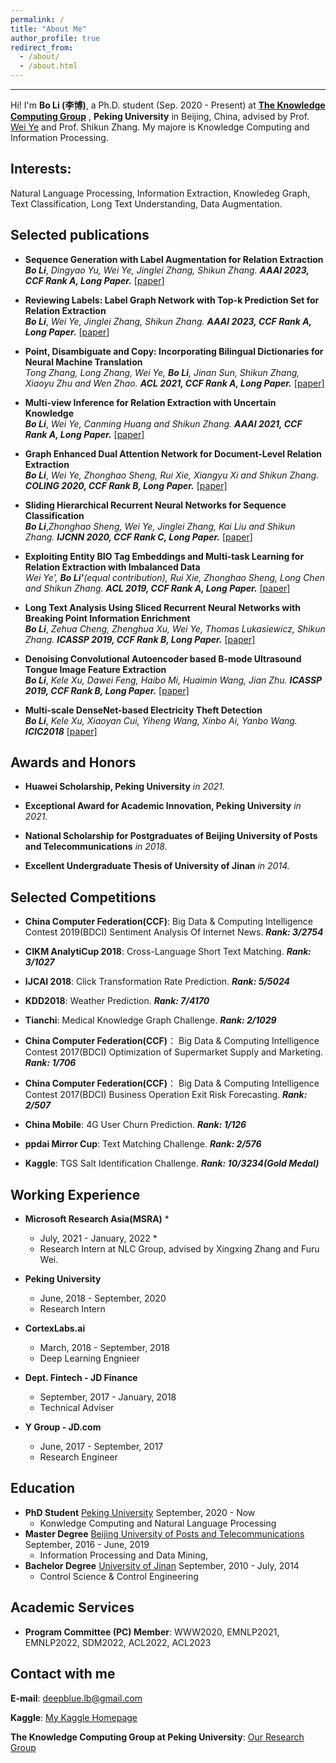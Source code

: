```yaml
---
permalink: /
title: "About Me"
author_profile: true
redirect_from: 
  - /about/
  - /about.html
---
```


------
Hi! I'm **Bo Li (李博)**, a Ph.D. student (Sep. 2020 - Present) at [**The Knowledge Computing Group**](https://se.pku.edu.cn/kcg/) , **Peking University** in Beijing, China, advised by Prof. [Wei Ye](https://se.pku.edu.cn/kcl/weiye/) and Prof. Shikun Zhang.
My majore is Knowledge Computing and Information Processing. 

**Interests:** 
------
Natural Language Processing, Information Extraction, Knowledeg Graph, Text Classification, Long Text Understanding, Data Augmentation. 

**Selected publications**
------
* **Sequence Generation with Label Augmentation for Relation Extraction**  
***Bo Li***, *Dingyao Yu, Wei Ye, Jinglei Zhang, Shikun Zhang.* ***AAAI 2023, CCF Rank A, Long Paper.*** [[paper]]()

* **Reviewing Labels: Label Graph Network with Top-k Prediction Set for Relation Extraction**  
***Bo Li***, *Wei Ye, Jinglei Zhang, Shikun Zhang.* ***AAAI 2023, CCF Rank A, Long Paper.*** [[paper]]()

* **Point, Disambiguate and Copy: Incorporating Bilingual Dictionaries for Neural Machine Translation**  
*Tong Zhang, Long Zhang, Wei Ye, **Bo Li**, Jinan Sun, Shikun Zhang, Xiaoyu Zhu and Wen Zhao.* ***ACL 2021, CCF Rank A, Long Paper.*** [[paper]](https://www.researchgate.net/publication/351993206_Point_Disambiguate_and_Copy_Incorporating_Bilingual_Dictionaries_for_Neural_Machine_Translation#fullTextFileContent)

* **Multi-view Inference for Relation Extraction with Uncertain Knowledge**  
***Bo Li***, *Wei Ye, Canming Huang and Shikun Zhang.* ***AAAI 2021, CCF Rank A, Long Paper.*** [[paper]](https://arxiv.org/abs/2104.13579)

* **Graph Enhanced Dual Attention Network for Document-Level Relation Extraction**  
***Bo Li***, *Wei Ye, Zhonghao Sheng, Rui Xie, Xiangyu Xi and Shikun Zhang.* ***COLING 2020, CCF Rank B, Long Paper.*** [[paper]](https://www.aclweb.org/anthology/2020.coling-main.136/)

* **Sliding Hierarchical Recurrent Neural Networks for Sequence Classification**  
***Bo Li***,*Zhonghao Sheng, Wei Ye, Jinglei Zhang, Kai Liu and Shikun Zhang.* ***IJCNN 2020, CCF Rank C, Long Paper.*** [[paper]](https://ieeexplore.ieee.org/abstract/document/9207626)

* **Exploiting Entity BIO Tag Embeddings and Multi-task Learning for Relation Extraction with Imbalanced Data**  
*Wei Ye', **Bo Li'**(equal contribution), Rui Xie, Zhonghao Sheng, Long Chen and Shikun Zhang.* ***ACL 2019, CCF Rank A, Long Paper.*** [[paper]](https://www.aclweb.org/anthology/P19-1130.pdf)

* **Long Text Analysis Using Sliced Recurrent Neural Networks with Breaking Point Information Enrichment**  
***Bo Li***, *Zehua Cheng, Zhenghua Xu, Wei Ye, Thomas Lukasiewicz, Shikun Zhang.* ***ICASSP 2019, CCF Rank B, Long Paper.*** [[paper]](https://ieeexplore.ieee.org/abstract/document/8683812)

* **Denoising Convolutional Autoencoder based B-mode Ultrasound Tongue Image Feature Extraction**  
***Bo Li***, *Kele Xu, Dawei Feng, Haibo Mi, Huaimin Wang, Jian Zhu.* ***ICASSP 2019, CCF Rank B, Long Paper.*** [[paper]](https://ieeexplore.ieee.org/abstract/document/8682806)

* **Multi-scale DenseNet-based Electricity Theft Detection**  
***Bo Li***, *Kele Xu, Xiaoyan Cui, Yiheng Wang, Xinbo Ai, Yanbo Wang.* ***ICIC2018*** [[paper]](https://link.springer.com/chapter/10.1007%2F978-3-319-95930-6_17)




**Awards and Honors**
------
* **Huawei Scholarship, Peking University** *in 2021.*

* **Exceptional Award for Academic Innovation, Peking University** *in 2021.*

* **National Scholarship for Postgraduates of Beijing University of Posts and Telecommunications** *in 2018.*

* **Excellent Undergraduate Thesis of University of Jinan**  *in 2014.*

**Selected Competitions**
------
* **China Computer Federation(CCF)**: Big Data & Computing Intelligence Contest 2019(BDCI)  Sentiment Analysis Of Internet News.  ***Rank: 3/2754***  

* **CIKM AnalytiCup 2018**:  Cross-Language Short Text Matching.  ***Rank: 3/1027***

* **IJCAI 2018**:  Click Transformation Rate Prediction.  ***Rank: 5/5024***

* **KDD2018**:  Weather Prediction.  ***Rank: 7/4170***

* **Tianchi**:  Medical Knowledge Graph Challenge.  ***Rank: 2/1029***

* **China Computer Federation(CCF)**： Big Data & Computing Intelligence Contest 2017(BDCI) Optimization of Supermarket Supply and Marketing.  ***Rank: 1/706***

* **China Computer Federation(CCF)**： Big Data & Computing Intelligence Contest 2017(BDCI) Business Operation Exit Risk Forecasting.  ***Rank: 2/507***

* **China Mobile**: 4G User Churn Prediction.   ***Rank: 1/126***

* **ppdai Mirror Cup**: Text Matching Challenge.   ***Rank: 2/576***

* **Kaggle**:  TGS Salt Identification Challenge.  ***Rank: 10/3234(Gold Medal)***

**Working Experience**
------
* **Microsoft Research Asia(MSRA)** *
  * July, 2021 - January, 2022 *
  * Research Intern at NLC Group, advised by Xingxing Zhang and Furu Wei.

* **Peking University**
  * June, 2018 - September, 2020
  * Research Intern

* **CortexLabs.ai**   
  * March, 2018 - September, 2018
  * Deep Learning Engnieer

* **Dept. Fintech - JD Finance**   
  * September, 2017 - January, 2018
  * Technical Adviser

* **Y Group - JD.com**   
  * June, 2017 - September, 2017
  * Research Engineer

**Education**
------
* **PhD Student** [Peking University](https://www.pku.edu.cn/)    September, 2020 - Now  
  - Konwledge Computing and Natural Language Processing
* **Master Degree**  [Beijing University of Posts and Telecommunications](https://www.bupt.edu.cn/)   September, 2016 - June, 2019  
  - Information Processing and Data Mining,  
* **Bachelor Degree** [University of Jinan](http://www.ujn.edu.cn/)   September, 2010 - July, 2014  
  - Control Science & Control Engineering 
 
 
**Academic Services**
------
* **Program Committee (PC) Member**: WWW2020, EMNLP2021, EMNLP2022, SDM2022, ACL2022, ACL2023


**Contact with me**
------
**E-mail**: deepblue.lb@gmail.com  

**Kaggle**: [My Kaggle Homepage](https://www.kaggle.com/buptbob)

**The Knowledge Computing Group at Peking University**: [Our Research Group](https://se.pku.edu.cn/kcg/)
